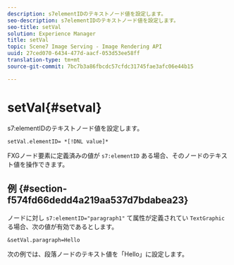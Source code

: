 ```yaml
---
description: s7elementIDのテキストノード値を設定します。
seo-description: s7elementIDのテキストノード値を設定します。
seo-title: setVal
solution: Experience Manager
title: setVal
topic: Scene7 Image Serving - Image Rendering API
uuid: 27ced070-6434-477d-aacf-053d53ee58ff
translation-type: tm+mt
source-git-commit: 7bc7b3a86fbcdc57cfdc31745fae3afc06e44b15

---
```



# setVal{#setval}

s7:elementIDのテキストノード値を設定します。

`setVal.elementID= *[!DNL value]*`

FXGノード要素に定義済みの値が `s7:elementID` ある場合、そのノードのテキスト値を操作できます。

## 例 {#section-f574fd66dedd4a219aa537d7bdabea23}

ノードに対し `s7:elementID="paragraph1"` て属性が定義されてい `TextGraphic` る場合、次の値が有効であるとします。

`&setVal.paragraph=Hello`

次の例では、段落ノードのテキスト値を「Hello」に設定します。
